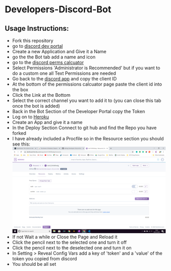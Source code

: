 # Developers-Discord-Bot
## Usage Instructions:
- Fork this repository
- go to [discord dev portal](https://discordapp.com/developers/applications)
- Create a new Application and Give it a Name
- go the the Bot tab add a name and icon
- go to the [discord perms calcuator](https://discordapi.com/permissions.html)
- Select Permissions 'Administrator is Recommended' but if you want to do a custom one all Text Permissions are needed
- Go back to the [discord app](https://discordapp.com/developers/applications/) and copy the client ID
- At the bottom of the permissions calcuator page paste the client id into the box
- Click the Link at the Bottom
- Select the correct channel you want to add it to (you can close this tab once the bot is added)
- Back in the Bot Section of the Developer Portal copy the Token
- Log on to [Heroku](https://dashboard.heroku.com/)
- Create an App and give it a name
- In the Deploy Section Connect to git hub and find the Repo you have forked
- I have already included a Procfile so in the Resource section you should see this:
![Image](https://github.com/MeRichard123/Developers-Discord-Bot/blob/master/screen.png?raw=true)
- If not Wait a while or Close the Page and Reload it
- Click the pencil next to the selected one and turn it off
- Click the pencil next to the deselected one and turn it on
- In Setting > Reveal Config Vars add a key of 'token' and a 'value' of the token you copied from discord
- You should be all set
